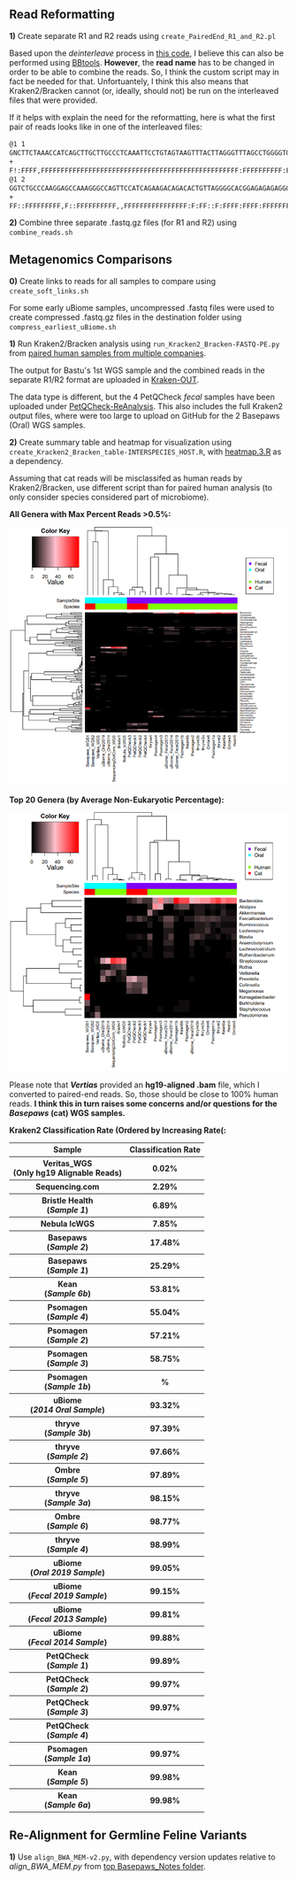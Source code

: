 ## Read Reformatting

**1)** Create separate R1 and R2 reads using `create_PairedEnd_R1_and_R2.pl`

Based upon the *deinterleave* process in [this code](https://github.com/metashot/kraken2/blob/master/modules/bbtools.nf), I believe this can also be performed using [BBtools](https://jgi.doe.gov/data-and-tools/software-tools/bbtools/).  **However**, the **read name** has to be changed in order to be able to combine the reads.  So, I think the custom script may in fact be needed for that.  Unfortuantely, I think this also means that Kraken2/Bracken cannot (or, ideally, should not) be run on the interleaved files that were provided.

If it helps with explain the need for the reformatting, here is what the first pair of reads looks like in one of the interleaved files:

```
@1 1
GNCTTCTAAACCATCAGCTTGCTTGCCCTCAAATTCCTGTAGTAAGTTTACTTAGGGTTTAGCCTGGGGTGGGAGGTGATGAGAGGGACCTCTGTTCATCCCCTTCCTTGCTTCCATCATGTCCCTGATTAGACCACCTTCCCTCCAGCAC
+
F!:FFFF,FFFFFFFFFFFFFFFFFFFFFFFFFFFFFFFFFFFFFFFFFFFFFFFFFF:FFFFFFFFFF:FFFFF:FFFFFFFFFFFFFFFFFFFFF:FFFFFFFFFFFFFFFFFFFFFF:FFFFFFFF:FFFFFFFFFFFFFFFFFFFFF
@1 2
GGTCTGCCCAAGGAGCCAAAGGGCCAGTTCCATCAGAAGACAGACACTGTTAGGGGCACGGAGAGAGAGGGCAGAAATCTTCATCCATAAACTATCTACGAAAATATCGGGCTCCAACTTTTTATCCTTTCACTGAAGTATCTGTTAGCAA
+
FF::FFFFFFFFF,F::FFFFFFFFFF,,FFFFFFFFFFFFFFFF:F:FF::F:FFFF:FFFF:FFFFFFFFFFFFFFFFFFFFFF:FFFFFFFFFF::FF,FFFFFFFF:FFFFFFF:F,F,F:F:,F,F:FFFFFFFFFF:FFFFF:FF

```

**2)** Combine three separate .fastq.gz files (for R1 and R2) using `combine_reads.sh`

## Metagenomics Comparisons

**0)** Create links to reads for all samples to compare using `create_soft_links.sh`

For some early uBiome samples, uncompressed .fastq files were used to create compressed .fastq.gz files in the destination folder using `compress_earliest_uBiome.sh`

**1)** Run Kraken2/Bracken analysis using `run_Kracken2_Bracken-FASTQ-PE.py` from [paired human samples from multiple companies](https://github.com/cwarden45/DTC_Scripts/tree/master/Psomagen_Viome/Kraken2_analysis).

The output for Bastu's 1st WGS sample and the combined reads in the separate R1/R2 format are uploaded in [Kraken-OUT](https://github.com/cwarden45/Bastu_Cat_Genome/tree/master/Basepaws_Notes/Reformat_Basepaws_WGS2_and_Combine/Kraken-OUT).

The data type is different, but the 4 PetQCheck *fecal* samples have been uploaded under [PetQCheck-ReAnalysis](https://github.com/cwarden45/Bastu_Cat_Genome/tree/master/PetQCheck-ReAnalysis).  This also includes the full Kraken2 output files, where were too large to upload on GitHub for the 2 Basepaws (Oral) WGS samples.

**2)** Create summary table and heatmap for visualization using `create_Kracken2_Bracken_table-INTERSPECIES_HOST.R`, with [heatmap.3.R](https://github.com/obigriffith/biostar-tutorials/blob/master/Heatmaps/heatmap.3.R) as a dependency.

Assuming that cat reads will be misclassifed as human reads by Kraken2/Bracken, use different script than for paired human analysis (to only consider species considered part of microbiome).

**All Genera with Max Percent Reads >0.5%:**

![Filter Post Bracken-Adjustment Percent Quantified Clustering](n29_FILTERED_Braken_genera-heatmap_quantified.PNG "Filter Post Bracken-Adjustment Percent Quantified Clustering")

**Top 20 Genera (by Average Non-Eukaryotic Percentage):**

![Top 20 Classifications](n29_FILTERED_Braken_genera-heatmap_quantified-TOP20.PNG "Top 20 Classifications")

Please note that ***Vertias*** provided an **hg19-aligned .bam** file, which I converted to paired-end reads.  So, those should be close to 100% human reads.  **I think this in turn raises some concerns and/or questions for the *Basepaws* (cat) WGS samples.**

**Kraken2 Classification Rate (Ordered by Increasing Rate(:**

<table>
  <tbody>
    <tr>
      <th align="center">Sample</th>
      <th align="center">Classification Rate</th>
    </tr>
    <tr>
      <th align="center">Veritas_WGS</br>(<b>Only hg19 Alignable Reads</b>)</th>
      <th align="center">0.02%</th>
    </tr>
    <tr>
      <th align="center">Sequencing.com</th>
      <th align="center">2.29%</th>
    </tr>
    <tr>
      <th align="center">Bristle Health<br>(<i>Sample 1</i>)</th>
      <th align="center">6.89%</th>
    </tr>
    <tr>
      <th align="center">Nebula lcWGS</th>
      <th align="center">7.85%</th>
    </tr>
    <tr>
      <th align="center"><b>Basepaws</b><br>(<i>Sample 2</i>)</th>
      <th align="center">17.48%</th>
    </tr>
     <tr>
      <th align="center"><b>Basepaws</b><br>(<i>Sample 1</i>)</th>
      <th align="center">25.29%</th>
    </tr>
    <tr>
      <th align="center">Kean<br>(<i>Sample 6b</i>)</th>
      <th align="center">53.81%</th>
    </tr>
    <tr>
      <th align="center">Psomagen<br>(<i>Sample 4</i>)</th>
      <th align="center">55.04%</th>
    </tr>
    <tr>
      <th align="center">Psomagen<br>(<i>Sample 2</i>)</th>
      <th align="center">57.21%</th>
    </tr>
    <tr>
      <th align="center">Psomagen<br>(<i>Sample 3</i>)</th>
      <th align="center">58.75%</th>
    </tr>
     <tr>
      <th align="center">Psomagen<br>(<i>Sample 1b</i>)</th>
      <th align="center">%</th>
    </tr>
    <tr>
      <th align="center">uBiome<br>(<i>2014 Oral Sample</i>)</th>
      <th align="center">93.32%</th>
    </tr>
    <tr>
      <th align="center">thryve<br>(<i>Sample 3b</i>)</th>
      <th align="center">97.39%</th>
    </tr>
    <tr>
      <th align="center">thryve<br>(<i>Sample 2</i>)</th>
      <th align="center">97.66%</th>
    </tr>
    <tr>
      <th align="center">Ombre<br>(<i>Sample 5</i>)</th>
      <th align="center">97.89%</th>
    </tr>
     <tr>
      <th align="center">thryve<br>(<i>Sample 3a</i>)</th>
      <th align="center">98.15%</th>
    </tr>
    <tr>
      <th align="center">Ombre<br>(<i>Sample 6</i>)</th>
      <th align="center">98.77%</th>
    </tr>
    <tr>
      <th align="center">thryve<br>(<i>Sample 4</i>)</th>
      <th align="center">98.99%</th>
    </tr>
    <tr>
      <th align="center">uBiome<br>(<i>Oral 2019 Sample</i>)</th>
      <th align="center">99.05%</th>
    </tr>
    <tr>
      <th align="center">uBiome<br>(<i>Fecal 2019 Sample</i>)</th>
      <th align="center">99.15%</th>
    </tr>
     <tr>
      <th align="center">uBiome<br>(<i>Fecal 2013 Sample</i>)</th>
      <th align="center">99.81%</th>
    </tr>
    <tr>
      <th align="center">uBiome<br>(<i>Fecal 2014 Sample</i>)</th>
      <th align="center">99.88%</th>
    </tr>
    <tr>
      <th align="center">PetQCheck<br>(<i>Sample 1</i>)</th>
      <th align="center">99.89%</th>
    </tr>
    <tr>
      <th align="center">PetQCheck<br>(<i>Sample 2</i>)</th>
      <th align="center">99.97%</th>
    </tr>
    <tr>
      <th align="center">PetQCheck<br>(<i>Sample 3</i>)</th>
      <th align="center">99.97%</th>
    </tr>
     <tr>
      <th align="center">PetQCheck<br>(<i>Sample 4</i>)</th>
      <th align="center"99.97%</th>
    </tr>
    <tr>
      <th align="center">Psomagen<br>(<i>Sample 1a</i>)</th>
      <th align="center">99.97%</th>
    </tr>
    <tr>
      <th align="center">Kean<br>(<i>Sample 5</i>)</th>
      <th align="center">99.98%</th>
    </tr>
    <tr>
      <th align="center">Kean<br>(<i>Sample 6a</i>)</th>
      <th align="center">99.98%</th>
    </tr>
</tbody>
</table>


## Re-Alignment for Germline Feline Variants

**1)** Use `align_BWA_MEM-v2.py`, with dependency version updates relative to *align_BWA_MEM.py* from [top Basepaws_Notes folder](https://github.com/cwarden45/Bastu_Cat_Genome/tree/master/Basepaws_Notes).
